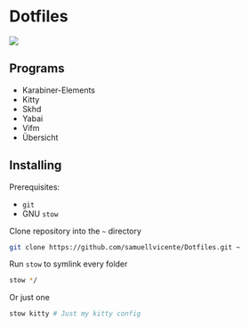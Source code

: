 # Dotfiles

![](./dotfiles.png)

## Programs

* Karabiner-Elements
* Kitty
* Skhd
* Yabai
* Vifm
* Übersicht 

## Installing

Prerequisites:

* `git`
* GNU `stow`

Clone repository into the `~` directory

```bash
git clone https://github.com/samuellvicente/Dotfiles.git ~
```

Run `stow` to symlink every folder

```bash
stow */
```

Or just one

```bash
stow kitty # Just my kitty config
```


